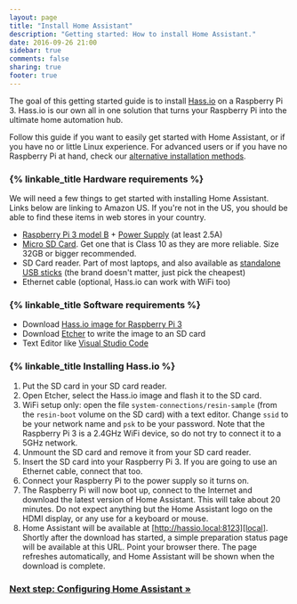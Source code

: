 ```yaml
---
layout: page
title: "Install Home Assistant"
description: "Getting started: How to install Home Assistant."
date: 2016-09-26 21:00
sidebar: true
comments: false
sharing: true
footer: true
---
```


The goal of this getting started guide is to install [Hass.io](/hassio/) on a Raspberry Pi 3. Hass.io is our own all in one solution that turns your Raspberry Pi into the ultimate home automation hub.

Follow this guide if you want to easily get started with Home Assistant, or if you have no or little Linux experience. For advanced users or if you have no Raspberry Pi at hand, check our [alternative installation methods](/docs/installation/).

### {% linkable_title Hardware requirements %}

We will need a few things to get started with installing Home Assistant. Links below are linking to Amazon US. If you're not in the US, you should be able to find these items in web stores in your country.

- [Raspberry Pi 3 model B](http://a.co/gEfMqL4) + [Power Supply](http://a.co/cgKUgkt) (at least 2.5A)
- [Micro SD Card](http://a.co/gslOydD). Get one that is Class 10 as they are more reliable. Size 32GB or bigger recommended.
- SD Card reader. Part of most laptops, and also available as [standalone USB sticks](http://a.co/5FCyb0N) (the brand doesn't matter, just pick the cheapest)
- Ethernet cable (optional, Hass.io can work with WiFi too)

### {% linkable_title Software requirements %}

- Download [Hass.io image for Raspberry Pi 3][pi3]
- Download [Etcher] to write the image to an SD card
- Text Editor like [Visual Studio Code](https://code.visualstudio.com/)

[Etcher]: https://etcher.io/
[pi3]: https://github.com/home-assistant/hassio-build/releases/download/1.1/resinos-hassio-1.1-raspberrypi3.img.bz2

### {% linkable_title Installing Hass.io %}

1. Put the SD card in your SD card reader.
1. Open Etcher, select the Hass.io image and flash it to the SD card.
1. WiFi setup only: open the file `system-connections/resin-sample` (from the `resin-boot` volume on the SD card) with a text editor. Change `ssid` to be your network name and `psk` to be your password. Note that the Raspberry Pi 3 is a 2.4GHz WiFi device, so do not try to connect it to a 5GHz network.
1. Unmount the SD card and remove it from your SD card reader.
1. Insert the SD card into your Raspberry Pi 3. If you are going to use an Ethernet cable, connect that too.
1. Connect your Raspberry Pi to the power supply so it turns on.
1. The Raspberry Pi will now boot up, connect to the Internet and download the latest version of Home Assistant. This will take about 20 minutes. Do not expect anything but the Home Assistant logo on the HDMI display, or any use for a keyboard or mouse.
1. Home Assistant will be available at [http://hassio.local:8123][local]. Shortly after the download has started, a simple preparation status page will be available at this URL. Point your browser there. The page refreshes automatically, and Home Assistant will be shown when the download is complete.

[local]: http://hassio.local:8123

### [Next step: Configuring Home Assistant &raquo;](/getting-started/configuration/)
